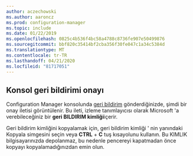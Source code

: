 ```yaml
---
author: aczechowski
ms.author: aaroncz
ms.prod: configuration-manager
ms.topic: include
ms.date: 01/22/2019
ms.openlocfilehash: 0825c4b536f4bc58a4788c8736fe907e50499876
ms.sourcegitcommit: bbf820c35414bf2cba356f30fe047c1a34c5384d
ms.translationtype: MT
ms.contentlocale: tr-TR
ms.lasthandoff: 04/21/2020
ms.locfileid: "81717051"
---
```

## <a name="confirmation-of-console-feedback"></a><a name="bkmk_feedback"></a>Konsol geri bildirimi onayı
<!--3556010-->

Configuration Manager konsolunda [geri bildirim](../../../../understand/find-help.md#product-feedback) gönderdiğinizde, şimdi bir onay iletisi görüntülenir. Bu ileti, izleme tanımlayıcısı olarak Microsoft 'a verebileceğiniz bir **geri BILDIRIM kimliği**içerir. 

Geri bildirim kimliğini kopyalamak için, geri bildirim kimliği ' nin yanındaki Kopyala simgesini seçin veya **CTRL**  +  **C** tuş kısayolunu kullanın. Bu KIMLIK bilgisayarınızda depolanmaz, bu nedenle pencereyi kapatmadan önce kopyayı kopyalamadığınızdan emin olun. 

